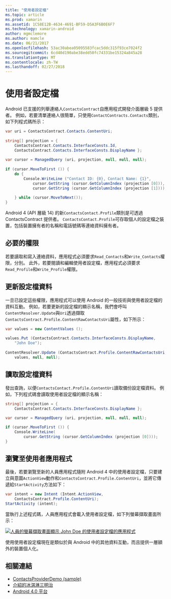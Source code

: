 ```yaml
---
title: "使用者設定檔"
ms.topic: article
ms.prod: xamarin
ms.assetid: 1C58E12B-4634-4691-BF59-D5A3F6B0E6F7
ms.technology: xamarin-android
author: mgmclemore
ms.author: mamcle
ms.date: 06/21/2017
ms.openlocfilehash: 53ac30abea05095583fcac5ddc315f93ce7024f2
ms.sourcegitcommit: 6cd40d190abe38edd50fc74331be15324a845a28
ms.translationtype: MT
ms.contentlocale: zh-TW
ms.lasthandoff: 02/27/2018
---
```

# <a name="user-profile"></a>使用者設定檔

Android 已支援的列舉連絡人`ContactsContract`自應用程式開發介面層級 5 提供者。 例如，若要清單連絡人很簡單，只使用`ContactContracts.Contacts`類別，如下列程式碼所示：

```csharp
var uri = ContactsContract.Contacts.ContentUri;
           
string[] projection = {
    ContactsContract.Contacts.InterfaceConsts.Id,
    ContactsContract.Contacts.InterfaceConsts.DisplayName };
           
var cursor = ManagedQuery (uri, projection, null, null, null);
           
if (cursor.MoveToFirst ()) {
    do {
        Console.WriteLine ("Contact ID: {0}, Contact Name: {1}",
            cursor.GetString (cursor.GetColumnIndex (projection [0])),
            cursor.GetString (cursor.GetColumnIndex (projection [1])));
                   
    } while (cursor.MoveToNext());
}
```

Android 4 (API 層級 14) 的新`ContactsContact.Profile`類別是可透過 ContactsContract 提供者。 `ContactsContact.Profile`可存取個人的設定檔之裝置，包括裝置擁有者的名稱和電話號碼等連絡資料擁有者。

<a name="Required_Permissions" />

## <a name="required-permissions"></a>必要的權限

若要讀取和寫入連絡資料，應用程式必須要求`Read_Contacts`和`Write_Contacts`權限，分別。 此外，若要閱讀和編輯使用者設定檔，應用程式必須要求`Read_Profile`和`Write_Profile`權限。

<a name="Updating_Profile_Data" />

## <a name="updating-profile-data"></a>更新設定檔資料

一旦已設定這些權限，應用程式可以使用 Android 的一般技術與使用者設定檔的資料互動。 例如，若要更新的設定檔的顯示名稱，我們會呼叫`ContentResolver.Update`與`Uri`透過擷取`ContactsContract.Profile.ContentRawContactsUri`屬性，如下所示：

```csharp
var values = new ContentValues ();
          
values.Put (ContactsContract.Contacts.InterfaceConsts.DisplayName,
    "John Doe");
           
ContentResolver.Update (ContactsContract.Profile.ContentRawContactsUri,
    values, null, null);
```

<a name="Reading_Profile_Data" />

## <a name="reading-profile-data"></a>讀取設定檔資料

發出查詢，以便`ContactsContact.Profile.ContentUri`讀取備份設定檔資料。 例如，下列程式碼會讀取使用者設定檔的顯示名稱：

```csharp
string[] projection = {
    ContactsContract.Contacts.InterfaceConsts.DisplayName };
           
var cursor = ManagedQuery (uri, projection, null, null, null);

if (cursor.MoveToFirst ()) {
    Console.WriteLine(
        cursor.GetString (cursor.GetColumnIndex (projection [0])));
}
```

<a name="Navigating_to_the_People_App" />

## <a name="navigating-to-the-people-app"></a>瀏覽至使用者應用程式

最後，若要瀏覽至新的人員應用程式隨附 Android 4 中的使用者設定檔，只要建立與意圖`ActionView`動作和`ContactsContract.Profile.ContentUri`，並將它傳遞給`StartActivity`方法如下：

```csharp
var intent = new Intent (Intent.ActionView,
    ContactsContract.Profile.ContentUri);           
StartActivity (intent);
```

當執行上述程式碼，人員應用程式會載入使用者設定檔，如下列螢幕擷取畫面所示：

[![人員的螢幕擷取畫面顯示 John Doe 的使用者設定檔的應用程式](user-profile-images/15-people-app.png)](user-profile-images/15-people-app.png)

使用使用者設定檔現在是類似於與 Android 中的其他資料互動，而且提供一層額外的裝置個人化。



## <a name="related-links"></a>相關連結

- [ContactsProviderDemo (sample)](https://developer.xamarin.com/samples/monodroid/ContactsProviderDemo/)
- [介紹的冰淇淋三明治](http://www.android.com/about/ice-cream-sandwich/)
- [Android 4.0 平台](http://developer.android.com/sdk/android-4.0.html)
